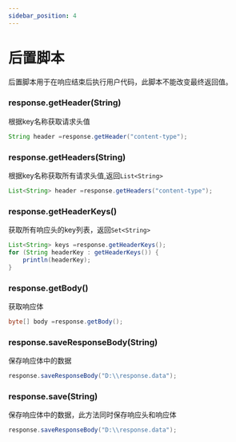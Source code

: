 ```yaml
---
sidebar_position: 4
---
```


# 后置脚本

后置脚本用于在响应结束后执行用户代码，此脚本不能改变最终返回值。


### response.getHeader(String)

根据key名称获取请求头值
```java title="示例"
String header =response.getHeader("content-type");
```

### response.getHeaders(String)

根据key名称获取所有请求头值,返回`List<String>`
```java title="示例"
List<String> header =response.getHeaders("content-type");
```

### response.getHeaderKeys()

获取所有响应头的key列表，返回`Set<String>`

```java title="示例"
List<String> keys =response.getHeaderKeys();
for (String headerKey : getHeaderKeys()) {
    println(headerKey);            
}
```

### response.getBody()

获取响应体
```java title="示例"
byte[] body =response.getBody();
```

### response.saveResponseBody(String)

保存响应体中的数据
```java title="示例"
response.saveResponseBody("D:\\response.data");
```

### response.save(String)

保存响应体中的数据，此方法同时保存响应头和响应体
```java title="示例"
response.saveResponseBody("D:\\response.data");
```
